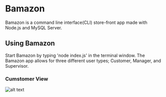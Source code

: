 # Bamazon
Bamazon is a command line interface(CLI) store-front app made with Node.js and MySQL Server. 

## Using Bamazon 

Start Bamazon by typing 'node index.js' in the terminal window. The Bamazon app allows for three different user types; Customer, Manager, and Supervisor.

### Cumstomer View
![alt text](https:)
